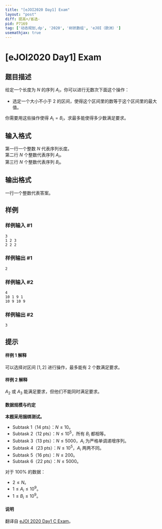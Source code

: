 ```yaml
---
title: "[eJOI2020 Day1] Exam"
layout: "post"
diff: 提高+/省选-
pid: P7169
tag: ['动态规划,dp', '2020', '树状数组', 'eJOI（欧洲）']
usemathjax: true
---
```


# [eJOI2020 Day1] Exam
## 题目描述

给定一个长度为 $N$ 的序列 $A_i$，你可以进行无数次下面这个操作：

- 选定一个大小不小于 $2$ 的区间，使得这个区间里的数等于这个区间里的最大值。

你需要用这些操作使得 $A_i=B_i$，求最多能使得多少数满足要求。
## 输入格式

第一行一个整数 $N$ 代表序列长度。          
第二行 $N$ 个整数代表序列 $A_i$。      
第三行 $N$ 个整数代表序列 $B_i$。
## 输出格式

一行一个整数代表答案。
## 样例

### 样例输入 #1
```
3
1 2 3
2 2 2
```
### 样例输出 #1
```
2
```
### 样例输入 #2
```
4
10 1 9 1
10 9 10 9
```
### 样例输出 #2
```
3
```
## 提示

#### 样例 1 解释

可以选择对区间 $[1,2]$ 进行操作，最多能有 $2$ 个数满足要求。

#### 样例 2 解释

$A_2$ 或 $A_3$ 能满足要求，但他们不能同时满足要求。

#### 数据规模与约定

**本题采用捆绑测试。**

- Subtask 1（14 pts）：$N \le 10$。
- Subtask 2（12 pts）：$N \le 10^5$，所有 $B_i$ 都相等。
- Subtask 3（13 pts）：$N \le 5000$，$A_i$ 为严格单调递增序列。
- Subtask 4（23 pts）：$N \le 10^5$，$A_i$ 两两不同。
- Subtask 5（16 pts）：$N \le 200$。
- Subtask 6（22 pts）：$N \le 5000$。

对于 $100\%$ 的数据：

- $2 \le N$。
- $1 \le A_i \le 10^9$。
- $1 \le B_i \le 10^9$。

#### 说明

翻译自 [eJOI 2020 Day1 C Exam](https://ejoi2020.ge/static/assets/Day1/Problems/Exam.pdf)。
